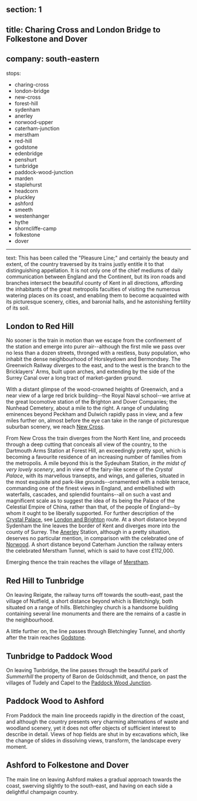 ﻿section: 1
----
title: Charing Cross and London Bridge to Folkestone and Dover
----
company: south-eastern
----
stops:
- charing-cross
- london-bridge
- new-cross
- forest-hill
- sydenham
- anerley
- norwood-upper
- caterham-junction
- merstham
- red-hill
- godstone
- edenbridge
- penshurt
- tunbridge
- paddock-wood-junction
- marden
- staplehurst
- headcorn
- pluckley
- ashford
- smeeth
- westenhanger
- hythe
- shorncliffe-camp
- folkestone
- dover
----
text: This has been called the "Pleasure Line;" and certainly the beauty and extent, of the country traversed by its trains justly entitle it to that distinguishing appellation. It is not only one of the chief mediums of daily communication between England and the Continent, but its iron roads and branches intersect the beautiful county of Kent in all directions, affording the inhabitants of the great metropolis faculties of visiting the numerous watering places on its coast, and enabling them to become acquainted with its picturesque scenery, cities, and baronial halls, and he astonishing fertility of its soil.

## London to Red Hill
No sooner is the train in motion than we escape from the confinement of the station and emerge into purer air--although the first mile we pass over no less than a dozen streets, thronged with a restless, busy population, who inhabit the dense neighbourhood of Horsleydown and Bermondsey. The Greenwich Railway diverges to the east, and to the west is the branch to the Bricklayers' Arms, built upon arches, and extending by the side of the Surrey Canal over a long tract of market-garden ground.

With a distant glimpse of the wood-crowned heights of Greenwich, and a near view of a large red brick building--the Royal Naval school--we arrive at the great locomotive station of the Brighton and Dover Companies; the Nunhead Cemetery, about a mile to the right. A range of undulating eminences beyond Peckham and Dulwich rapidly pass in view, and a few miles further on, almost before the eye can take in the range of picturesque suburban scenery, we reach [New Cross](/stations/new-cross).

From New Cross the train diverges from the North Kent line, and proceeds through a deep cutting that conceals all view of the country, to the Dartmouth Arms Station at Forest Hill, an exceedingly pretty spot, which is becoming a favourite residence of an increasing number of families from the metropolis. A mile beyond this is the Sydeuham Station, *in the midst of very lovely scenery*, and in view of the fairy-like scene of the *Crystal Palace*, with its marvellous transepts, and wings, and galleries, situated in the most exquisite and park-like grounds--ornamented with a noble terrace, commanding one of the finest views in England, and embellished with waterfalls, cascades, and splendid fountains--all on such a vast and magnificent scale as to suggest the idea of its being the Palace of the Celestial Empire of China, rather than that, of the people of England--by whom it ought to be liberally supported. For further description of the [Crystal Palace](/stations/crystal-palace), see [London and Brighton](london-to-brighton) route. At a short distance beyond Sydenham the line leaves the border of Kent and diverges more into the county of Surrey. The [Anerley](/stations/anerley) Station, although in a pretty situation, deserves no particular mention, in comparison with the celebrated one of [Norwood](/stations/norwood-upper). A short distance beyond Caterham Junction the railway enters the celebrated Merstham Tunnel, which is said to have cost £112,000.

Emerging thence the train reaches the village of [Merstham](/stations/merstham).

## Red Hill to Tunbridge
On leaving Reigate, the railway turns off towards the south-east, past the village of Nutfield, a short distance beyond which is Bletchingly, both situated on a range of hills. Bletchingley church is a handsome building containing several line monuments and there are the remains of a castle in the neighbourhood.

A little further on, the line passes through Bletchingley Tunnel, and shortly after the train reaches [Godstone](/stations/godstone).

## Tunbridge to Paddock Wood
On leaving Tunbridge, the line passes through the beautiful park of *Summerhill* the property of Baron de Goldschmidt, and thence, on past the villages of Tudely and Capel to the [Paddock Wood Junction](/stations/paddock-wood-junction).

## Paddock Wood to Ashford
From Paddock the main line proceeds rapidly in the direction of the coast, and although the country presents very charming alternations of waste and woodland scenery, yet it does not offer objects of sufficient interest to describe in detail. Views of hop fields are shut in by excavations which, like the change of slides in dissolving views, transform, the landscape every moment.

## Ashford to Folkestone and Dover
The main line on leaving Ashford makes a gradual approach towards the coast, swerving slightly to the south-east, and having on each side a delightful champaign country.
